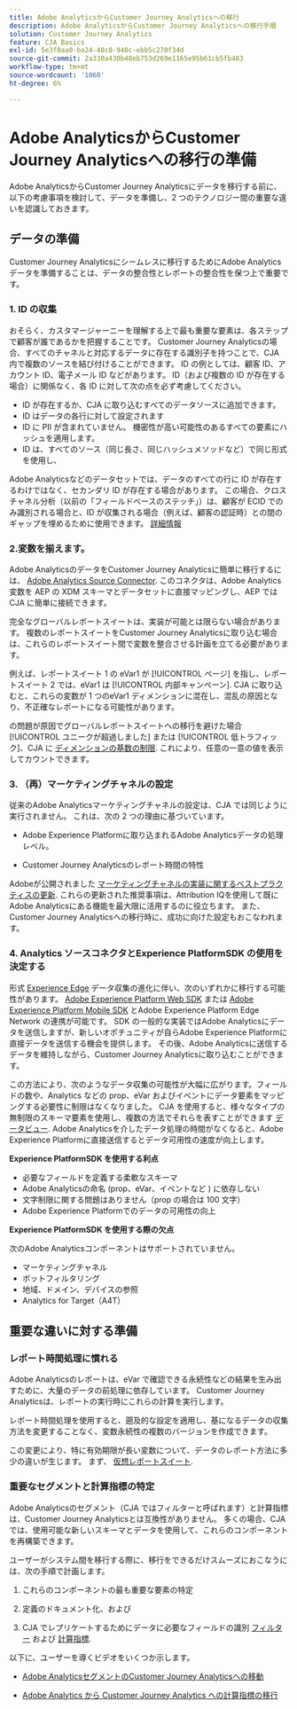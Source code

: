 ```yaml
---
title: Adobe AnalyticsからCustomer Journey Analyticsへの移行
description: Adobe AnalyticsからCustomer Journey Analyticsへの移行手順
solution: Customer Journey Analytics
feature: CJA Basics
exl-id: 5e3f0aa0-ba24-48c8-948c-ebb5c270f34d
source-git-commit: 2a330a430b48eb753d269e1165e95b61cb5fb483
workflow-type: tm+mt
source-wordcount: '1060'
ht-degree: 6%

---
```


# Adobe AnalyticsからCustomer Journey Analyticsへの移行の準備

Adobe AnalyticsからCustomer Journey Analyticsにデータを移行する前に、以下の考慮事項を検討して、データを準備し、2 つのテクノロジー間の重要な違いを認識しておきます。

## データの準備

Customer Journey Analyticsにシームレスに移行するためにAdobe Analyticsデータを準備することは、データの整合性とレポートの整合性を保つ上で重要です。

### 1. ID の収集

おそらく、カスタマージャーニーを理解する上で最も重要な要素は、各ステップで顧客が誰であるかを把握することです。 Customer Journey Analyticsの場合、すべてのチャネルと対応するデータに存在する識別子を持つことで、CJA 内で複数のソースを結び付けることができます。
ID の例としては、顧客 ID、アカウント ID、電子メール ID などがあります。 ID（および複数の ID が存在する場合）に関係なく、各 ID に対して次の点を必ず考慮してください。

* ID が存在するか、CJA に取り込むすべてのデータソースに追加できます。
* ID はデータの各行に対して設定されます
* ID に PII が含まれていません。 機密性が高い可能性のあるすべての要素にハッシュを適用します。
* ID は、すべてのソース（同じ長さ、同じハッシュメソッドなど）で同じ形式を使用し、

Adobe Analyticsなどのデータセットでは、データのすべての行に ID が存在するわけではなく、セカンダリ ID が存在する場合があります。 この場合、クロスチャネル分析（以前の「フィールドベースのステッチ」）は、顧客が ECID でのみ識別される場合と、ID が収集される場合（例えば、顧客の認証時）との間のギャップを埋めるために使用できます。 [詳細情報](https://experienceleague.adobe.com/docs/analytics-platform/using/cja-connections/cca/overview.html?lang=ja)

### 2.変数を揃えます。

Adobe AnalyticsのデータをCustomer Journey Analyticsに簡単に移行するには、 [Adobe Analytics Source Connector](https://experienceleague.adobe.com/docs/experience-platform/sources/ui-tutorials/create/adobe-applications/analytics.html?lang=ja). このコネクタは、Adobe Analytics変数を AEP の XDM スキーマとデータセットに直接マッピングし、AEP では CJA に簡単に接続できます。

完全なグローバルレポートスイートは、実装が可能とは限らない場合があります。 複数のレポートスイートをCustomer Journey Analyticsに取り込む場合は、これらのレポートスイート間で変数を整合させる計画を立てる必要があります。

例えば、レポートスイート 1 の eVar1 が [!UICONTROL ページ] を指し、レポートスイート 2 では、eVar1 は [!UICONTROL 内部キャンペーン]. CJA に取り込むと、これらの変数が 1 つのeVar1 ディメンションに混在し、混乱の原因となり、不正確なレポートになる可能性があります。

の問題が原因でグローバルレポートスイートへの移行を避けた場合 [!UICONTROL ユニークが超過しました] または [!UICONTROL 低トラフィック]、CJA に [ディメンションの基数の制限](/help/components/dimensions/high-cardinality.md). これにより、任意の一意の値を表示してカウントできます。

### 3. （再）マーケティングチャネルの設定

従来のAdobe Analyticsマーケティングチャネルの設定は、CJA では同じように実行されません。 これは、次の 2 つの理由に基づいています。

* Adobe Experience Platformに取り込まれるAdobe Analyticsデータの処理レベル。

* Customer Journey Analyticsのレポート時間の特性

Adobeが公開されました [マーケティングチャネルの実装に関するベストプラクティスの更新](https://experienceleague.adobe.com/docs/analytics/components/marketing-channels/mchannel-best-practices.html?lang=en). これらの更新された推奨事項は、Attribution IQを使用して既にAdobe Analyticsにある機能を最大限に活用するのに役立ちます。 また、Customer Journey Analyticsへの移行時に、成功に向けた設定もおこなわれます。

### 4. Analytics ソースコネクタとExperience PlatformSDK の使用を決定する

形式 [Experience Edge](https://experienceleague.adobe.com/docs/experience-platform/edge/home.html?lang=ja) データ収集の進化に伴い、次のいずれかに移行する可能性があります。 [Adobe Experience Platform Web SDK](https://experienceleague.adobe.com/docs/web-sdk.html?lang=en) または [Adobe Experience Platform Mobile SDK](https://experienceleague.adobe.com/docs/mobile.html?lang=en) とAdobe Experience Platform Edge Network の連携が可能です。 SDK の一般的な実装ではAdobe Analyticsにデータを送信しますが、新しいオポチュニティが自らAdobe Experience Platformに直接データを送信する機会を提供します。 その後、Adobe Analyticsに送信するデータを維持しながら、Customer Journey Analyticsに取り込むことができます。

この方法により、次のようなデータ収集の可能性が大幅に広がります。フィールドの数や、Analytics などの prop、eVar およびイベントにデータ要素をマッピングする必要性に制限はなくなりました。 CJA を使用すると、様々なタイプの無制限のスキーマ要素を使用し、複数の方法でそれらを表すことができます [データビュー](/help/data-views/data-views.md). Adobe Analyticsを介したデータ処理の時間がなくなると、Adobe Experience Platformに直接送信するとデータ可用性の速度が向上します。

**Experience PlatformSDK を使用する利点**

* 必要なフィールドを定義する柔軟なスキーマ
* Adobe Analyticsの命名 (prop、eVar、イベントなど ) に依存しない
* 文字制限に関する問題はありません（prop の場合は 100 文字）
* Adobe Experience Platformでのデータの可用性の向上

**Experience PlatformSDK を使用する際の欠点**

次のAdobe Analyticsコンポーネントはサポートされていません。

* マーケティングチャネル
* ボットフィルタリング
* 地域、ドメイン、デバイスの参照
* Analytics for Target（A4T）

## 重要な違いに対する準備

### レポート時間処理に慣れる

Adobe Analyticsのレポートは、eVar で確認できる永続性などの結果を生み出すために、大量のデータの前処理に依存しています。 Customer Journey Analyticsは、レポートの実行時にこれらの計算を実行します。

レポート時間処理を使用すると、遡及的な設定を適用し、基になるデータの収集方法を変更することなく、変数永続性の複数のバージョンを作成できます。

この変更により、特に有効期限が長い変数について、データのレポート方法に多少の違いが生じます。 まず、 [仮想レポートスイート](https://experienceleague.adobe.com/docs/analytics/components/virtual-report-suites/vrs-report-time-processing.html).

### 重要なセグメントと計算指標の特定

Adobe Analyticsのセグメント（CJA ではフィルターと呼ばれます）と計算指標は、Customer Journey Analyticsとは互換性がありません。 多くの場合、CJA では、使用可能な新しいスキーマとデータを使用して、これらのコンポーネントを再構築できます。

ユーザーがシステム間を移行する際に、移行をできるだけスムーズにおこなうには、次の手順で計画します。

1. これらのコンポーネントの最も重要な要素の特定

1. 定義のドキュメント化、および

1. CJA でレプリケートするためにデータに必要なフィールドの識別 [フィルター](/help/components/filters/filters-overview.md) および [計算指標](/help/components/calc-metrics/calc-metr-overview.md).

以下に、ユーザーを導くビデオをいくつか示します。

* [Adobe AnalyticsセグメントのCustomer Journey Analyticsへの移動](https://experienceleague.adobe.com/docs/customer-journey-analytics-learn/tutorials/moving-adobe-analytics-segments-to-customer-journey-analytics.html?lang=en)

* [Adobe Analytics から Customer Journey Analytics への計算指標の移行](https://experienceleague.adobe.com/docs/customer-journey-analytics-learn/tutorials/moving-your-calculated-metrics-from-adobe-analytics-to-customer-journey-analytics.html?lang=en)
